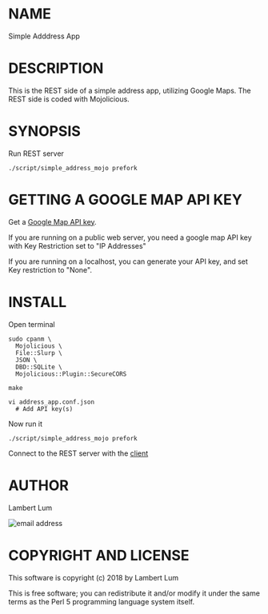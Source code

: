 # NAME

Simple Adddress App

# DESCRIPTION

This is the REST side of a simple address app, utilizing Google Maps. The REST side is coded with Mojolicious.

# SYNOPSIS

Run REST server

    ./script/simple_address_mojo prefork


# GETTING A GOOGLE MAP API KEY

Get a [Google Map API key](https://developers.google.com/maps/documentation/javascript/get-api-key).

If you are running on a public web server, you need a google map API key with Key Restriction set to "IP Addresses"

If you are running on a localhost, you can generate your API key, and set Key restriction to "None".

# INSTALL

Open terminal

    sudo cpanm \
      Mojolicious \
      File::Slurp \
      JSON \
      DBD::SQLite \
      Mojolicious::Plugin::SecureCORS

    make

    vi address_app.conf.json
      # Add API key(s)

Now run it

    ./script/simple_address_mojo prefork

Connect to the REST server with the [client](https://github.com/emceelam/Simple-Address-Client)

# AUTHOR

Lambert Lum

![email address](http://sjsutech.com/small_email.png)

# COPYRIGHT AND LICENSE

This software is copyright (c) 2018 by Lambert Lum

This is free software; you can redistribute it and/or modify it under the same terms as the Perl 5 programming language system itself.

